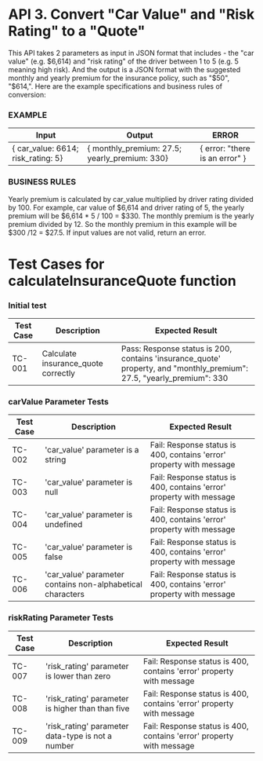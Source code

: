 # API 3. Convert "Car Value" and "Risk Rating" to a "Quote"

This API takes 2 parameters as input in JSON format that includes - the "car value" (e.g. $6,614) and "risk rating" of the driver between 1 to 5 (e.g. 5 meaning high risk). And the output is a JSON format with the suggested monthly and yearly premium for the insurance policy, such as "$50", "$614,". Here are the example specifications and business rules of conversion:

### EXAMPLE

| Input                              | Output                                        | ERROR                          |
| ---------------------------------- | --------------------------------------------- | ------------------------------ |
| { car_value: 6614; risk_rating: 5} | { monthly_premium: 27.5; yearly_premium: 330} | { error: "there is an error" } |

### BUSINESS RULES

Yearly premium is calculated by car_value multiplied by driver rating divided by 100. For example, car value of $6,614 and driver rating of 5, the yearly premium will be $6,614 \* 5 / 100 = $330. The monthly premium is the yearly premium divided by 12. So the monthly premium in this example will be $300 /12 = $27.5. If input values are not valid, return an error.

# Test Cases for calculateInsuranceQuote function

### Initial test

| Test Case | Description                         | Expected Result                                                                                                       |
| --------- | ----------------------------------- | --------------------------------------------------------------------------------------------------------------------- |
| TC-001    | Calculate insurance_quote correctly | Pass: Response status is 200, contains 'insurance_quote' property, and "monthly_premium": 27.5, "yearly_premium": 330 |

### carValue Parameter Tests

| Test Case | Description                                                | Expected Result                                                      |
| --------- | ---------------------------------------------------------- | -------------------------------------------------------------------- |
| TC-002    | 'car_value' parameter is a string                          | Fail: Response status is 400, contains 'error' property with message |
| TC-003    | 'car_value' parameter is null                              | Fail: Response status is 400, contains 'error' property with message |
| TC-004    | 'car_value' parameter is undefined                         | Fail: Response status is 400, contains 'error' property with message |
| TC-005    | 'car_value' parameter is false                             | Fail: Response status is 400, contains 'error' property with message |
| TC-006    | 'car_value' parameter contains non-alphabetical characters | Fail: Response status is 400, contains 'error' property with message |

### riskRating Parameter Tests

| Test Case | Description                                       | Expected Result                                                      |
| --------- | ------------------------------------------------- | -------------------------------------------------------------------- |
| TC-007    | 'risk_rating' parameter is lower than zero        | Fail: Response status is 400, contains 'error' property with message |
| TC-008    | 'risk_rating' parameter is higher than than five  | Fail: Response status is 400, contains 'error' property with message |
| TC-009    | 'risk_rating' parameter data-type is not a number | Fail: Response status is 400, contains 'error' property with message |
